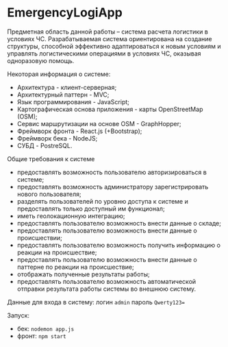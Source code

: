 # EmergencyLogiApp

Предметная область данной работы – система расчета логистики в условиях ЧС. 
Разрабатываемая система ориентирована на создание структуры, способной эффективно адаптироваться к новым условиям и управлять логистическими операциями в условиях ЧС, оказывая одноразовую помощь.
   
Некоторая информация о системе:
- Архитектура - клиент-серверная;
- Архитектурный паттерн - MVC;
- Язык программирования - JavaScript;
- Картографическая основа приложения - карты OpenStreetMap (OSM);
- Сервис маршрутизации на основе OSM - GraphHopper;
- Фреймворк фронта - React.js (+Bootstrap);
- Фреймворк бека - NodeJS;
- СУБД - PostreSQL.
   
Общие требования к системе
- предоставлять возможность пользователю авторизироваться в системе;
- предоставлять возможность администратору зарегистрировать нового пользователя;
- разделять пользователей по уровню доступа к системе и предоставлять только доступный им функционал;
- иметь геолокационную интеграцию;
- предоставлять пользователю возможность внести данные о складе;
- предоставлять пользователю возможность внести данные о проиcшествии;
- предоставлять пользователю возможность получить информацию о реакции на происшествие;
- предоставлять пользователю возможность внести данные о паттерне по реакции на происшествие;
- отображать полученные результаты работы;
- предоставлять пользователю возможность автоматической отправки результата работы системы во внешнюю систему.

Данные для входа в систему: логин `admin` пароль `Qwerty123=`
   
Запуск:
- бек: `nodemon app.js`
- фронт: `npm start`